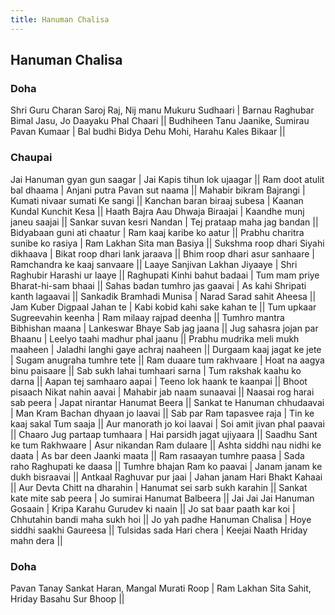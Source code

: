 ```yaml
---
title: Hanuman Chalisa
---
```


## Hanuman Chalisa

### Doha

Shri Guru Charan Saroj Raj, Nij manu Mukuru Sudhaari |
Barnau Raghubar Bimal Jasu, Jo Daayaku Phal Chaari ||
Budhiheen Tanu Jaanike, Sumirau Pavan Kumaar |
Bal budhi Bidya Dehu Mohi, Harahu Kales Bikaar ||

### Chaupai

Jai Hanuman gyan gun saagar | Jai Kapis tihun lok ujaagar ||
Ram doot atulit bal dhaama | Anjani putra Pavan sut naama ||
Mahabir bikram Bajrangi | Kumati nivaar sumati Ke sangi ||
Kanchan baran biraaj subesa | Kaanan Kundal Kunchit Kesa ||
Haath Bajra Aau Dhwaja Biraajai | Kaandhe munj janeu saajai ||
Sankar suvan kesri Nandan | Tej prataap maha jag bandan ||
Bidyabaan guni ati chaatur | Ram kaaj karibe ko aatur ||
Prabhu charitra sunibe ko rasiya | Ram Lakhan Sita man Basiya ||
Sukshma roop dhari Siyahi dikhaava | Bikat roop dhari lank jaraava ||
Bhim roop dhari asur sanhaare | Ramchandra ke kaaj sanvaare ||
Laaye Sanjivan Lakhan Jiyaaye | Shri Raghubir Harashi ur laaye ||
Raghupati Kinhi bahut badaai | Tum mam priye Bharat-hi-sam bhaai ||
Sahas badan tumhro jas gaavai | As kahi Shripati kanth lagaavai ||
Sankadik Bramhadi Munisa | Narad Sarad sahit Aheesa ||
Jam Kuber Digpaal Jahan te | Kabi kobid kahi sake kahan te ||
Tum upkaar Sugreevahin keenha | Ram milaay rajpad deenha ||
Tumhro mantra Bibhishan maana | Lankeswar Bhaye Sab jag jaana ||
Jug sahasra jojan par Bhaanu | Leelyo taahi madhur phal jaanu ||
Prabhu mudrika meli mukh maaheen | Jaladhi langhi gaye achraj naaheen ||
Durgaam kaaj jagat ke jete | Sugam anugraha tumhre tete ||
Ram duaare tum rakhvaare | Hoat na aagya binu paisaare ||
Sab sukh lahai tumhaari sarna | Tum rakshak kaahu ko darna ||
Aapan tej samhaaro aapai | Teeno lok haank te kaanpai ||
Bhoot pisaach Nikat nahin aavai | Mahabir jab naam sunaavai ||
Naasai rog harai sab peera | Japat nirantar Hanumat Beera ||
Sankat te Hanuman chhudaavai | Man Kram Bachan dhyaan jo laavai ||
Sab par Ram tapasvee raja | Tin ke kaaj sakal Tum saaja ||
Aur manorath jo koi laavai | Soi amit jivan phal paavai ||
Chaaro Jug partaap tumhaara | Hai parsidh jagat ujiyaara ||
Saadhu Sant ke tum Rakhwaare | Asur nikandan Ram dulaare ||
Ashta siddhi nau nidhi ke daata | As bar deen Jaanki maata ||
Ram rasaayan tumhre paasa | Sada raho Raghupati ke daasa ||
Tumhre bhajan Ram ko paavai | Janam janam ke dukh bisraavai ||
Antkaal Raghuvar pur jaai | Jahan janam Hari Bhakt Kahaai ||
Aur Devta Chitt na dharahin | Hanumat sei sarb sukh karahin ||
Sankat kate mite sab peera | Jo sumirai Hanumat Balbeera ||
Jai Jai Jai Hanuman Gosaain | Kripa Karahu Gurudev ki naain ||
Jo sat baar paath kar koi | Chhutahin bandi maha sukh hoi ||
Jo yah padhe Hanuman Chalisa | Hoye siddhi saakhi Gaureesa ||
Tulsidas sada Hari chera | Keejai Naath Hriday mahn dera ||

### Doha

Pavan Tanay Sankat Haran, Mangal Murati Roop |
Ram Lakhan Sita Sahit, Hriday Basahu Sur Bhoop ||
